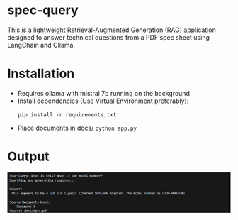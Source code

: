 # spec-query

This is a lightweight Retrieval-Augmented Generation (RAG) application designed to answer technical questions from a PDF spec sheet using LangChain and Ollama.

# Installation

- Requires ollama with mistral 7b running on the background
- Install dependencies (Use Virtual Environment preferably):
  ```
  pip install -r requirements.txt
  ```
- Place documents in docs/
  `python app.py`

# Output

![Application Output](screenshot/output.png)
